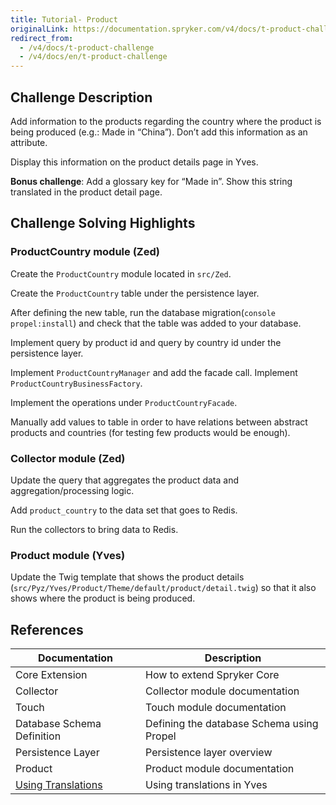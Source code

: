 ```yaml
---
title: Tutorial- Product
originalLink: https://documentation.spryker.com/v4/docs/t-product-challenge
redirect_from:
  - /v4/docs/t-product-challenge
  - /v4/docs/en/t-product-challenge
---
```


<!-- used to be: http://spryker.github.io/onboarding/product/ -->

## Challenge Description
Add information to the products regarding the country where the product is being produced (e.g.: Made in “China”). Don’t add this information as an attribute.

Display this information on the product details page in Yves.

**Bonus challenge**: Add a glossary key for “Made in”. Show this string translated in the product detail page.

## Challenge Solving Highlights
### ProductCountry module (Zed)
Create the `ProductCountry` module located in `src/Zed`.

Create the `ProductCountry` table under the persistence layer.

After defining the new table, run the database migration(`console propel:install`) and check that the table was added to your database.

Implement query by product id and query by country id under the persistence layer.

Implement `ProductCountryManager` and add the facade call. Implement `ProductCountryBusinessFactory`.

Implement the operations under `ProductCountryFacade`.

Manually add values to table in order to have relations between abstract products and countries (for testing few products would be enough).

### Collector module (Zed)
Update the query that aggregates the product data and aggregation/processing logic.

Add `product_country` to the data set that goes to Redis.

Run the collectors to bring data to Redis.

### Product module (Yves)
Update the Twig template that shows the product details (`src/Pyz/Yves/Product/Theme/default/product/detail.twig`) so that it also shows where the product is being produced.

## References

| Documentation | Description |
| --- | --- |
|  Core Extension| How to extend Spryker Core |
| Collector | Collector module documentation |
| Touch | Touch module documentation |
| Database Schema Definition | Defining the database Schema using Propel |
| Persistence Layer | Persistence layer overview |
| Product | Product module documentation |
| [Using Translations](/docs/scos/dev/tutorials/202001.0/advanced/tutorial-using-translations.html) |Using translations in Yves  |
